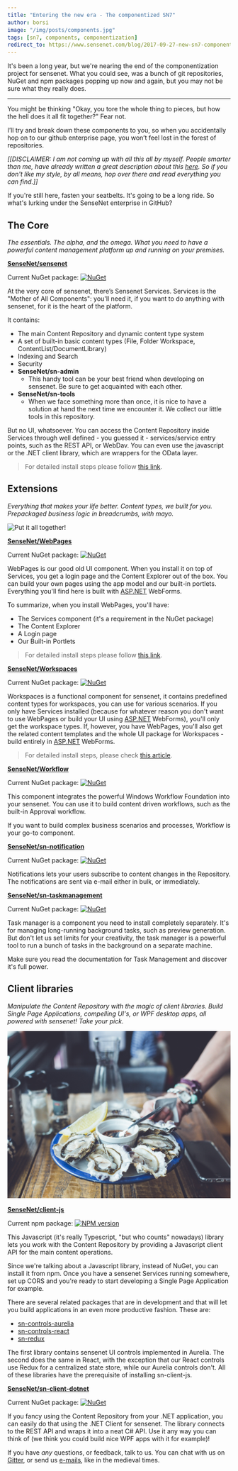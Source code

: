 ```yaml
---
title: "Entering the new era - The componentized SN7"
author: borsi 
image: "/img/posts/components.jpg"
tags: [sn7, components, componentization]
redirect_to: https://www.sensenet.com/blog/2017-09-27-new-sn7-components
---
```


It's been a long year, but we're nearing the end of the componentization project for sensenet. What you could see, was a bunch of git repositories, NuGet and npm packages popping up now and again, but you may not be sure what they really does. 

---

You might be thinking "Okay, you tore the whole thing to pieces, but how the hell does it all fit together?" Fear not.

I’ll try and break down these components to you, so when you accidentally hop on to our github enterprise page, you won’t feel lost in the forest of repositories.

*[[DISCLAIMER: I am not coming up with all this all by myself. People smarter than me, have already written a great description about this [here](http://community.sensenet.com/docs/sensenet-components/). So if you don't like my style, by all means, hop over there and read everything you can find.]]*

If you're still here, fasten your seatbelts. It's going to be a long ride. So what's lurking under the SenseNet enterprise in GitHub?

## The Core

*The essentials. The alpha, and the omega. What you need to have a powerful content management platform up and running on your premises.*

[**SenseNet/sensenet**](https://github.com/SenseNet/sensenet)

Current NuGet package: [![NuGet](https://img.shields.io/nuget/v/SenseNet.Services.Install.svg)](https://www.nuget.org/packages/SenseNet.Services.Install)

At the very core of sensenet, there’s Sensenet Services. Services is the "Mother of All Components": you'll need it, if you want to do anything with sensenet, for it is the heart of the platform.

It contains:

- The main Content Repository and dynamic content type system
- A set of built-in basic content types (File, Folder Workspace, ContentList/DocumentLibrary)
- Indexing and Search
- Security
- **SenseNet/sn-admin**
  - This handy tool can be your best friend when developing on sensenet. Be sure to get acquainted with each other.
- **SenseNet/sn-tools**
  - When we face something more than once, it is nice to have a solution at hand the next time we encounter it. We collect our little tools in this repository.

But no UI, whatsoever. You can access the Content Repository inside Services through well defined - you guessed it - services/service entry points, such as the REST API, or WebDav. You can even use the javascript or the .NET client library, which are wrappers for the OData layer.

> For detailed install steps please follow [this link](http://community.sensenet.com/docs/install-sn-from-nuget/).

## Extensions

*Everything that makes your life better. Content types, we built for you. Prepackaged business logic in breadcrumbs, with mayo.* 

![Put it all together!](/img/posts/wrenches.jpg)

[**SenseNet/WebPages**](https://github.com/SenseNet/sn-webpages)

Current NuGet package: [![NuGet](https://img.shields.io/nuget/v/SenseNet.WebPages.Install.svg)](https://www.nuget.org/packages/SenseNet.WebPages.Install)

WebPages is our good old UI component. When you install it on top of Services, you get a login page and the Content Explorer out of the box. You can build your own pages using the app model and our built-in portlets. Everything you'll find here is built with [ASP.NET](http://ASP.NET) WebForms.

To summarize, when you install WebPages, you'll have:

- The Services component (it's a requirement in the NuGet package)
- The Content Explorer
- A Login page
- Our Built-in Portlets

> For detailed install steps please follow [this link](http://community.sensenet.com/docs/install-webpages-from-nuget/).

[**SenseNet/Workspaces**](https://github.com/SenseNet/sn-workspaces)

Current NuGet package: [![NuGet](https://img.shields.io/nuget/v/SenseNet.Workspaces.Install.svg)](https://www.nuget.org/packages/SenseNet.Workspaces.Install)

Workspaces is a functional component for sensenet, it contains predefined content types for workspaces, you can use for various scenarios. If you only have Services installed (because for whatever reason you don't want to use WebPages or build your UI using [ASP.NET](http://ASP.NET) WebForms), you'll only get the workspace types. If, however, you have WebPages, you'll also get the related content templates and the whole UI package for Workspaces - build entirely in [ASP.NET](http://ASP.NET) WebForms.

> For detailed install steps, please check [this article](http://community.sensenet.com/docs/install-workspaces-from-nuget/).

[**SenseNet/Workflow**](https://github.com/SenseNet/sn-workflow)

Current NuGet package: [![NuGet](https://img.shields.io/nuget/v/SenseNet.Workflow.Install.svg)](https://www.nuget.org/packages/SenseNet.Workflow.Install)

This component integrates the powerful Windows Workflow Foundation into your sensenet. You can use it to build content driven workflows, such as the built-in Approval workflow.

If you want to build complex business scenarios and processes, Workflow is your go-to component.

[**SenseNet/sn-notification**](https://github.com/SenseNet/sn-notification)

Current NuGet package: [![NuGet](https://img.shields.io/nuget/v/SenseNet.Notification.Install.svg)](https://www.nuget.org/packages/SenseNet.Notification.Install)

Notifications lets your users subscribe to content changes in the Repository. The notifications are sent via e-mail either in bulk, or immediately. 

[**SenseNet/sn-taskmanagement**](https://github.com/SenseNet/sn-taskmanagement)

Current NuGet package: [![NuGet](https://img.shields.io/nuget/v/SenseNet.TaskManagement.Core.svg)](https://www.nuget.org/packages/SenseNet.TaskManagement.Core)

Task manager is a component you need to install completely separately. It's for managing long-running background tasks, such as preview generation. But don't let us set limits for your creativity, the task manager is a powerful tool to run a bunch of tasks in the background on a separate machine. 

Make sure you read the documentation for Task Management and discover it's full power.

## Client libraries

*Manipulate the Content Repository with the magic of client libraries. Build Single Page Applications, compelling UI's, or WPF desktop apps, all powered with sensenet! Take your pick.*

![Serve the client y'all!](/img/posts/serve-the-client-delish.jpg)

[**SenseNet/client-js**](https://github.com/SenseNet/sn-client-js)

Current npm package: [![NPM version](https://img.shields.io/npm/v/sn-client-js.svg?style=flat)](https://www.npmjs.com/package/sn-client-js)

This Javascript (it's really Typescript, "but who counts" nowadays) library lets you work with the Content Repository by providing a Javascript client API for the main content operations.

Since we're talking about a Javascript library, instead of NuGet, you can install it from npm. Once you have a sensenet Services running somewhere, set up CORS and you're ready to start developing a Single Page Application for example.

There are several related packages that are in development and that will let you build applications in an even more productive fashion. These are:

- [sn-controls-aurelia](https://github.com/SenseNet/sn-controls-aurelia)
- [sn-controls-react](https://github.com/SenseNet/sn-controls-react)
- [sn-redux](https://github.com/SenseNet/sn-redux)

The first library contains sensenet UI controls implemented in Aurelia. The second does the same in React, with the exception that our React controls use Redux for a centralized state store, while our Aurelia controls don't. All of these libraries have the prerequisite of installing sn-client-js.

[**SenseNet/sn-client-dotnet**](https://github.com/SenseNet/sn-client-dotnet)

Current NuGet package: [![NuGet](https://img.shields.io/nuget/v/SenseNet.Client.svg)](https://www.nuget.org/packages/SenseNet.Client)

If you fancy using the Content Repository from your .NET application, you can easily do that using the .NET Client for sensenet. The library connects to the REST API and wraps it into a neat C# API. Use it any way you can think of (we think you could build nice WPF apps with it for example)!

If you have *any* questions, or feedback, talk to us. You can chat with us on [Gitter](http://gitter.im/SenseNet/sensenet), or send us [e-mails](http://hello%5Bat%5Dsensenet%5Bdot%5Dcom), like in the medieval times.
